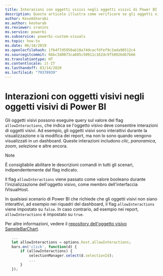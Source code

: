 ```yaml
---
title: Interazioni con oggetti visivi negli oggetti visivi di Power BI
description: Questo articolo illustra come verificare se gli oggetti visivi di Power BI devono consentire le interazioni degli oggetti visivi.
author: KesemSharabi
ms.author: kesharab
ms.reviewer: sranins
ms.service: powerbi
ms.subservice: powerbi-custom-visuals
ms.topic: how-to
ms.date: 06/18/2019
ms.openlocfilehash: 1fb4f7d5950ab18a74dcacfdfef9c3ada90512c4
ms.sourcegitcommit: 6bbc3d0073ca605c50911c162dc9f58926db7b66
ms.translationtype: HT
ms.contentlocale: it-IT
ms.lasthandoff: 03/14/2020
ms.locfileid: "79378939"
---
```

# <a name="visual-interactions-in-power-bi-visuals"></a>Interazioni con oggetti visivi negli oggetti visivi di Power BI

Gli oggetti visivi possono eseguire query sul valore del flag `allowInteractions`, che indica se l'oggetto visivo deve consentire interazioni di oggetti visivi. Ad esempio, gli oggetti visivi sono interattivi durante la visualizzazione o la modifica dei report, ma non lo sono quando vengono visualizzati in un dashboard. Queste interazioni includono *clic*, *panoramica*, *zoom*, *selezione* e altre ancora. 

> [!NOTE]
> È consigliabile abilitare le descrizioni comandi in tutti gli scenari, indipendentemente dal flag indicato.

Il flag `allowInteractions` viene passato come valore booleano durante l'inizializzazione dell'oggetto visivo, come membro dell'interfaccia IVisualHost.

In qualsiasi scenario di Power BI che richiede che gli oggetti visivi non siano interattivi, ad esempio nei riquadri del dashboard, il flag `allowInteractions` viene impostato su `false`. In caso contrario, ad esempio nei report, `allowInteractions` è impostato su `true`.

Per altre informazioni, vedere il [repository dell'oggetto visivo SampleBarChart](https://github.com/Microsoft/PowerBI-visuals-sampleBarChart/commit/59a47935d8f5272ce145fe804193599ddb7e2001).

```typescript
   ...
   let allowInteractions = options.host.allowInteractions;
   bars.on('click', function(d) {
       if (allowInteractions) {
           selectionManager.select(d.selectionId);
           ...
       }
   });
```
